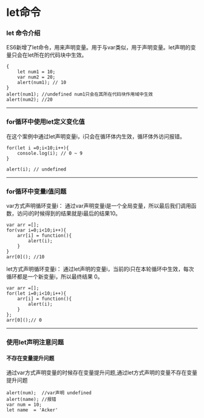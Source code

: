 # let命令
### let 命令介绍
ES6新增了let命令，用来声明变量。用于与var类似，用于声明变量。let声明的变量只会在let所在的代码块中生效。
```
{
    let num1 = 10;
    var num2 = 20;
    alert(num1); // 10
}
alert(num1); //undefined num1只会在其所在代码块作用域中生效
alert(num2); //20
```

----------------
### for循环中使用let定义变化值
在这个案例中通过let声明变量i，i只会在循环体内生效，循环体外访问报错。
```
for(let i =0;i<10;i++){
    console.log(i); // 0 ~ 9
}

alert(i); // undefined
```

---------------------
### for循环中变量i值问题
var方式声明循环变量i：
通过var声明变量i是一个全局变量，所以最后我们调用函数，访问i的时候得到的结果就是i最后的结果10。
```
var arr =[];
for(var i=0;i<10;i++){
    arr[i] = function(){
        alert(i);
    }
}
arr[0](); //10
```
let方式声明循环变量i：
通过let声明的变量i，当前的i只在本轮循环中生效，每次循环都是一个新变量i，所以最终结果 0。
```
var arr =[];
for(let i=0;i<10;i++){
    arr[i] = function(){
        alert(i);
    }
};
arr[0]();// 0
```

-----------
### 使用let声明注意问题
#### 不存在变量提升问题
通过var方式声明变量的时候存在变量提升问题,通过let方式声明的变量不存在变量提升问题
```
alert(num);  //var声明 undefined
alert(name); //报错
var num = 10;
let name  = 'Acker'
```
